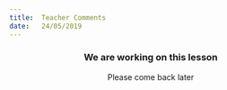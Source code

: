 ```yaml
---
title:  Teacher Comments
date:   24/05/2019
---
```


### <center>We are working on this lesson</center>
<center>Please come back later</center>
